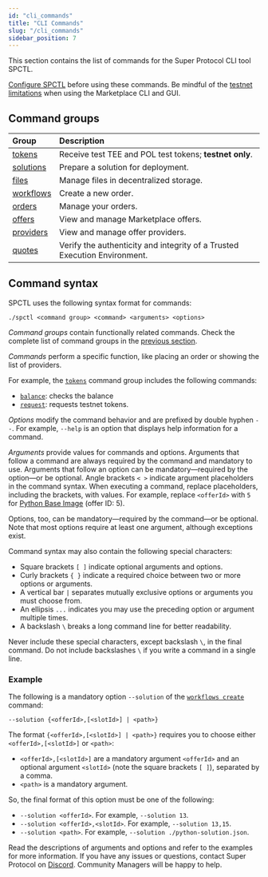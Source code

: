 ```yaml
---
id: "cli_commands"
title: "CLI Commands"
slug: "/cli_commands"
sidebar_position: 7
---
```


This section contains the list of commands for the Super Protocol CLI tool SPCTL.

[Configure SPCTL](/developers/cli_guides/configure) before using these commands. Be mindful of the [testnet limitations](/testnet/limitations) when using the Marketplace CLI and GUI.

## Command groups

| **Group** | **Description** |
| :- | :- |
| [tokens](/developers/cli_commands/tokens) | Receive test TEE and POL test tokens; **testnet only**. |
| [solutions](/developers/cli_commands/solutions) | Prepare a solution for deployment. |
| [files](/developers/cli_commands/files) | Manage files in decentralized storage. |
| [workflows](/developers/cli_commands/workflows) | Create a new order. |
| [orders](/developers/cli_commands/orders) | Manage your orders. |
| [offers](/developers/cli_commands/offers) | View and manage Marketplace offers. |
| [providers](/developers/cli_commands/providers) | View and manage offer providers. |
| [quotes](/developers/cli_commands/quotes) | Verify the authenticity and integrity of a Trusted Execution Environment. |

## Command syntax

SPCTL uses the following syntax format for commands:

```
./spctl <command group> <command> <arguments> <options>
```

_Command groups_ contain functionally related commands. Check the complete list of command groups in the [previous section](/developers/cli_commands#command-groups).

_Commands_ perform a specific function, like placing an order or showing the list of providers.

For example, the [`tokens`](/developers/cli_commands/tokens) command group includes the following commands:
- [`balance`](/developers/cli_commands/tokens/balance): checks the balance
- [`request`](/developers/cli_commands/tokens/request): requests testnet tokens.

_Options_ modify the command behavior and are prefixed by double hyphen `--`. For example, `--help` is an option that displays help information for a command.

_Arguments_ provide values for commands and options. Arguments that follow a command are always required by the command and mandatory to use. Arguments that follow an option can be mandatory—required by the option—or be optional. Angle brackets `< >` indicate argument placeholders in the command syntax. When executing a command, replace placeholders, including the brackets, with values. For example, replace `<offerId>` with `5` for [Python Base Image](https://marketplace.superprotocol.com/?offer=offerId%3D5) (offer ID: 5).

Options, too, can be mandatory—required by the command—or be optional. Note that most options require at least one argument, although exceptions exist.

Command syntax may also contain the following special characters:

- Square brackets `[ ]` indicate optional arguments and options.
- Curly brackets `{ }` indicate a required choice between two or more options or arguments.
- A vertical bar `|` separates mutually exclusive options or arguments you must choose from.
- An ellipsis `...` indicates you may use the preceding option or argument multiple times.
- A backslash `\` breaks a long command line for better readability.

Never include these special characters, except backslash `\`, in the final command. Do not include backslashes `\` if you write a command in a single line.

### Example

The following is a mandatory option `--solution` of the [`workflows create`](/developers/cli_commands/workflows/create) command:

```
--solution {<offerId>,[<slotId>] | <path>}
```

The format `{<offerId>,[<slotId>] | <path>}` requires you to choose either `<offerId>,[<slotId>]` or `<path>`:
- `<offerId>,[<slotId>]` are a mandatory argument `<offerId>` and an optional argument `<slotId>` (note the square brackets `[ ]`), separated by a comma.
- `<path>` is a mandatory argument.

So, the final format of this option must be one of the following:
- `--solution <offerId>`. For example, `--solution 13`.
- `--solution <offerId>,<slotId>`. For example, `--solution 13,15`.
- `--solution <path>`. For example, `--solution ./python-solution.json`.

Read the descriptions of arguments and options and refer to the examples for more information. If you have any issues or questions, contact Super Protocol on [Discord](https://discord.gg/superprotocol). Community Managers will be happy to help.